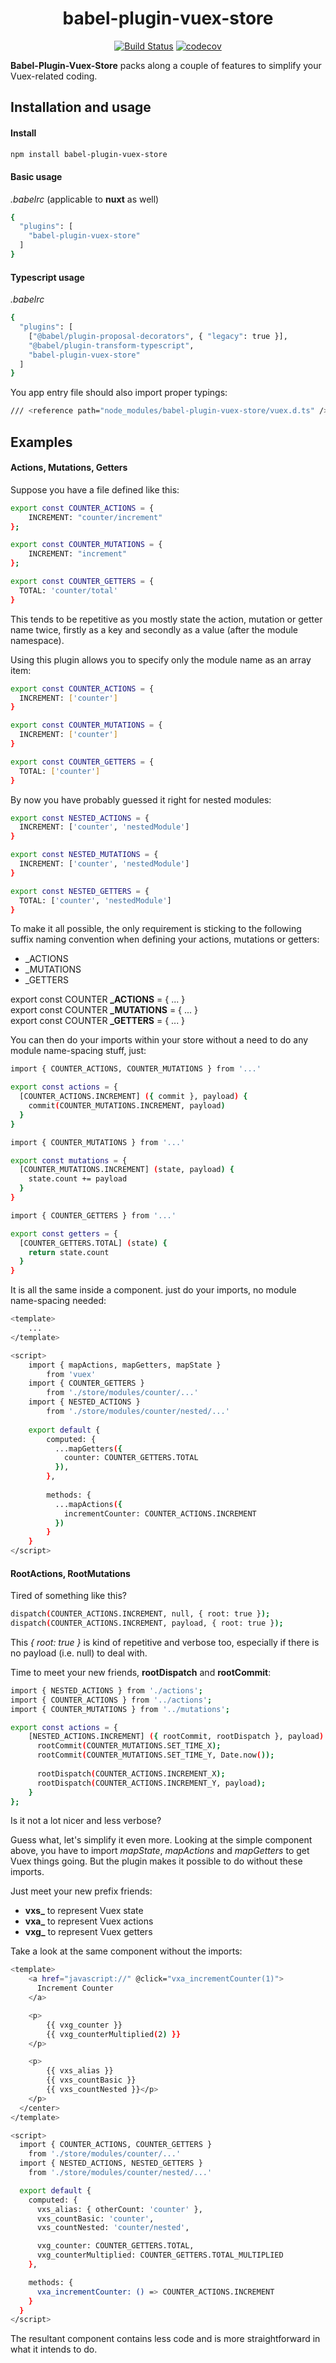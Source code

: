 <div align="center">
<h1>babel-plugin-vuex-store</h1>

[![Build Status](https://travis-ci.com/zabakala/babel-plugin-vuex-store.svg?token=qRgvpnpesqLQasVDw5sN&branch=master)](https://travis-ci.com/zabakala/babel-plugin-vuex-store)
[![codecov](https://codecov.io/gh/zabakala/babel-plugin-vuex-store/branch/master/graph/badge.svg?token=JH6HQI0UUB)](https://codecov.io/gh/zabakala/babel-plugin-vuex-store)

</div>

**Babel-Plugin-Vuex-Store** packs along a couple of features to simplify your Vuex-related coding.

## Installation and usage
#### Install

```sh
npm install babel-plugin-vuex-store
```
#### Basic usage
_.babelrc_ (applicable to **nuxt** as well)
```sh
{
  "plugins": [
    "babel-plugin-vuex-store"
  ]
}
```
#### Typescript usage
_.babelrc_
```sh
{
  "plugins": [
    ["@babel/plugin-proposal-decorators", { "legacy": true }],
    "@babel/plugin-transform-typescript",
    "babel-plugin-vuex-store"
  ]
}
```

You app entry file should also import proper typings:
```sh
/// <reference path="node_modules/babel-plugin-vuex-store/vuex.d.ts" />
```

## Examples
#### Actions, Mutations, Getters
Suppose you have a file defined like this:
```sh
export const COUNTER_ACTIONS = {
    INCREMENT: "counter/increment"
};

export const COUNTER_MUTATIONS = {
    INCREMENT: "increment"
};

export const COUNTER_GETTERS = {
  TOTAL: 'counter/total'
}
```
This tends to be repetitive as you mostly state the action, mutation or getter name twice, firstly as a key and secondly as a value (after the module namespace).

Using this plugin allows you to specify only the module name as an array item:
```sh
export const COUNTER_ACTIONS = {
  INCREMENT: ['counter']
}

export const COUNTER_MUTATIONS = {
  INCREMENT: ['counter']
}

export const COUNTER_GETTERS = {
  TOTAL: ['counter']
}
```

By now you have probably guessed it right for nested modules:
```sh
export const NESTED_ACTIONS = {
  INCREMENT: ['counter', 'nestedModule']
}

export const NESTED_MUTATIONS = {
  INCREMENT: ['counter', 'nestedModule']
}

export const NESTED_GETTERS = {
  TOTAL: ['counter', 'nestedModule']
}
```

To make it all possible, the only requirement is sticking to the following suffix naming convention when defining your actions, mutations or getters:
- _ACTIONS
- _MUTATIONS
- _GETTERS

export const COUNTER **_ACTIONS** = { ... }<br>
export const COUNTER **_MUTATIONS** = { ... }<br>
export const COUNTER **_GETTERS** = { ... }

You can then do your imports within your store without a need to do any module name-spacing stuff, just:
```sh
import { COUNTER_ACTIONS, COUNTER_MUTATIONS } from '...'

export const actions = {
  [COUNTER_ACTIONS.INCREMENT] ({ commit }, payload) {
    commit(COUNTER_MUTATIONS.INCREMENT, payload)
  }
}
```

```sh
import { COUNTER_MUTATIONS } from '...'

export const mutations = {
  [COUNTER_MUTATIONS.INCREMENT] (state, payload) {
    state.count += payload
  }
}
```

```sh
import { COUNTER_GETTERS } from '...'

export const getters = {
  [COUNTER_GETTERS.TOTAL] (state) {
    return state.count
  }
}
```

It is all the same inside a component. just do your imports, no module name-spacing needed:

```sh
<template>
    ...
</template>

<script>
    import { mapActions, mapGetters, mapState } 
        from 'vuex'
    import { COUNTER_GETTERS } 
        from './store/modules/counter/...'
    import { NESTED_ACTIONS } 
        from './store/modules/counter/nested/...'
    
    export default {
        computed: {
          ...mapGetters({
            counter: COUNTER_GETTERS.TOTAL
          }),
        },
        
        methods: {
          ...mapActions({
            incrementCounter: COUNTER_ACTIONS.INCREMENT
          })
        }
    }
</script>
```

#### RootActions, RootMutations
Tired of something like this?
```sh
dispatch(COUNTER_ACTIONS.INCREMENT, null, { root: true });
dispatch(COUNTER_ACTIONS.INCREMENT, payload, { root: true });
```
This _{ root: true }_ is kind of repetitive and verbose too, especially if there is no payload (i.e. null) to deal with.

Time to meet your new friends, **rootDispatch** and **rootCommit**:
```sh
import { NESTED_ACTIONS } from './actions';
import { COUNTER_ACTIONS } from '../actions';
import { COUNTER_MUTATIONS } from '../mutations';

export const actions = {
    [NESTED_ACTIONS.INCREMENT] ({ rootCommit, rootDispatch }, payload) {
      rootCommit(COUNTER_MUTATIONS.SET_TIME_X);
      rootCommit(COUNTER_MUTATIONS.SET_TIME_Y, Date.now());
    
      rootDispatch(COUNTER_ACTIONS.INCREMENT_X);
      rootDispatch(COUNTER_ACTIONS.INCREMENT_Y, payload);
    }
};
```
Is it not a lot nicer and less verbose? 

Guess what, let's simplify it even more. Looking at the simple component above, you have to import _mapState_, _mapActions_ and _mapGetters_ to get Vuex things going. But the plugin makes it possible to do without these imports.

Just meet your new prefix friends:
- **vxs_** to represent Vuex state 
- **vxa_** to represent Vuex actions 
- **vxg_** to represent Vuex getters 

Take a look at the same component without the imports:

```sh
<template>
    <a href="javascript://" @click="vxa_incrementCounter(1)">
      Increment Counter
    </a>

    <p>
        {{ vxg_counter }}
        {{ vxg_counterMultiplied(2) }}
    </p>

    <p>
        {{ vxs_alias }} 
        {{ vxs_countBasic }} 
        {{ vxs_countNested }}</p>
    </p>
  </center>
</template>

<script>
  import { COUNTER_ACTIONS, COUNTER_GETTERS } 
    from './store/modules/counter/...'
  import { NESTED_ACTIONS, NESTED_GETTERS } 
    from './store/modules/counter/nested/...'

  export default {
    computed: {
      vxs_alias: { otherCount: 'counter' },
      vxs_countBasic: 'counter',
      vxs_countNested: 'counter/nested',

      vxg_counter: COUNTER_GETTERS.TOTAL,
      vxg_counterMultiplied: COUNTER_GETTERS.TOTAL_MULTIPLIED
    },

    methods: {
      vxa_incrementCounter: () => COUNTER_ACTIONS.INCREMENT
    }
  }
</script>
```
The resultant component contains less code and is more straightforward in what it intends to do.
